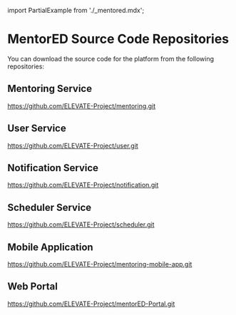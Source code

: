 import PartialExample from './_mentored.mdx';

# MentorED Source Code Repositories
You can download the source code for the <PartialExample mentored /> platform from the following repositories:

## Mentoring Service

https://github.com/ELEVATE-Project/mentoring.git

## User Service

https://github.com/ELEVATE-Project/user.git

## Notification Service

https://github.com/ELEVATE-Project/notification.git

## Scheduler Service

https://github.com/ELEVATE-Project/scheduler.git

## Mobile Application

https://github.com/ELEVATE-Project/mentoring-mobile-app.git 

## Web Portal

https://github.com/ELEVATE-Project/mentorED-Portal.git
